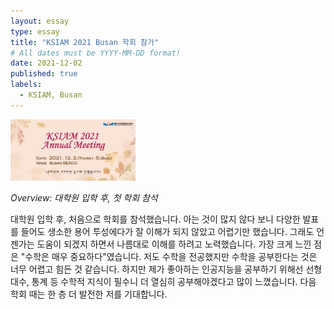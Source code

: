 ```yaml
---
layout: essay
type: essay
title: "KSIAM 2021 Busan 학회 참가"
# All dates must be YYYY-MM-DD format!
date: 2021-12-02
published: true
labels:
  - KSIAM, Busan
---
```


<img width="200px" class="rounded float-start pe-4" src="../img/feeds/2021_ksiam_busan.jpg">

*Overview: 대학원 입학 후, 첫 학회 참석*




대학원 입학 후, 처음으로 학회를 참석했습니다. 아는 것이 많지 않다 보니 다양한 발표를 들어도 생소한 용어 투성에다가 잘 이해가 되지 않았고 어렵기만 했습니다. 
그래도 언젠가는 도움이 되겠지 하면서 나름대로 이해를 하려고 노력했습니다.
가장 크게 느낀 점은 "수학은 매우 중요하다"였습니다.
저도 수학을 전공했지만 수학을 공부한다는 것은 너무 어렵고 힘든 것 같습니다.
하지만 제가 좋아하는 인공지능을 공부하기 위해선 선형대수, 통계 등 수학적 지식이 필수니 더 열심히 공부해야겠다고 많이 느꼈습니다.
다음 학회 때는 한 층 더 발전한 저를 기대합니다.
